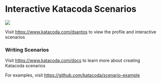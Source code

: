 # Interactive Katacoda Scenarios

[![](http://shields.katacoda.com/katacoda/dsantos/count.svg)](https://www.katacoda.com/dsantos "Get your profile on Katacoda.com")

Visit https://www.katacoda.com/dsantos to view the profile and interactive scenarios

### Writing Scenarios
Visit https://www.katacoda.com/docs to learn more about creating Katacoda scenarios

For examples, visit https://github.com/katacoda/scenario-example
